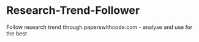 # Research-Trend-Follower
Follow research trend through paperswithcode.com -  analyse and use for the best 

